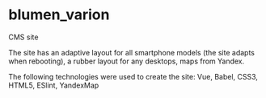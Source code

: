 # blumen_varion
CMS site

The site has an adaptive layout for all smartphone models (the site adapts when rebooting), a rubber layout for any desktops, maps from Yandex.

The following technologies were used to create the site: Vue, Babel, CSS3, HTML5, ESlint, YandexMap

